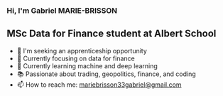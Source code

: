 ### Hi, I'm Gabriel MARIE-BRISSON

## MSc Data for Finance student at Albert School

- 👀 I'm seeking an apprenticeship opportunity
- 🔭 Currently focusing on data for finance
- 🌱 Currently learning machine and deep learning
- 📚 Passionate about trading, geopolitics, finance, and coding
- 📫 How to reach me: mariebrisson33gabriel@gmail.com
